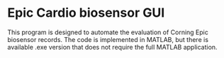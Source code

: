 # Epic Cardio biosensor GUI

This program is designed to automate the evaluation of Corning Epic biosensor records. The code is implemented in MATLAB, but there is available .exe version that does not require the full MATLAB application.
